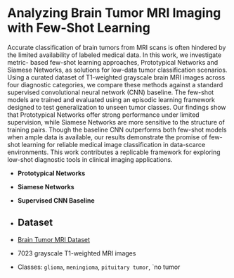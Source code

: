 # Analyzing Brain Tumor MRI Imaging with Few-Shot Learning
Accurate classification of brain tumors from MRI scans is often hindered by the limited availability of labeled medical data. In this work, we investigate metric- based few-shot learning approaches, Prototypical Networks and Siamese Networks, as solutions for low-data tumor classification scenarios. Using a curated dataset of T1-weighted grayscale brain MRI images across four diagnostic categories, we compare these methods against a standard supervised convolutional neural network (CNN) baseline. The few-shot models are trained and evaluated using an episodic learning framework designed to test generalization to unseen tumor classes. Our findings show that Prototypical Networks offer strong performance under limited supervision, while Siamese Networks are more sensitive to the structure of training pairs. Though the baseline CNN outperforms both few-shot models when ample data is available, our results demonstrate the promise of few- shot learning for reliable medical image classification in data-scarce environments. This work contributes a replicable framework for exploring low-shot diagnostic tools in clinical imaging applications.


- **Prototypical Networks**
- **Siamese Networks**
- **Supervised CNN Baseline**

- ##  Dataset
- [Brain Tumor MRI Dataset](https://doi.org/10.34740/KAGGLE/DSV/2645886)
- 7023 grayscale T1-weighted MRI images
- Classes: `glioma`, `meningioma`, `pituitary tumor`, `no tumor
